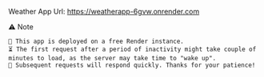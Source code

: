 Weather App Url: https://weatherapp-6gvw.onrender.com

⚠️ Note

    🚀 This app is deployed on a free Render instance.
    ⏳ The first request after a period of inactivity might take couple of minutes to load, as the server may take time to "wake up".
    🔁 Subsequent requests will respond quickly. Thanks for your patience!
